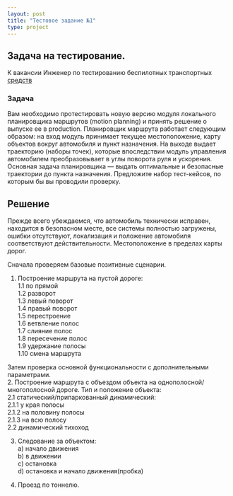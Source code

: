 ```yaml
---
layout: post
title: "Тестовое задание №1"
type: project
---
```


## Задача на тестирование.  
К вакансии Инженер по тестированию беспилотных транспортных [средств](https://yandex.ru/jobs/vacancies/testing/test_engineer_drone/)

### Задача  
Вам необходимо протестировать новую версию модуля локального планировщика маршрутов (motion planning) и принять решение о выпуске ее в production. 
Планировщик маршрута работает следующим образом: на вход модуль принимает текущее местоположение, карту объектов вокруг автомобиля и пункт назначения. 
На выходе выдает траекторию (наборы точек), которые впоследствии модуль управления автомобилем преобразовывает в углы поворота руля и ускорения. 
Основная задача планировщика — выдать оптимальные и безопасные траектории до пункта назначения. Предложите набор тест-кейсов, по которым бы вы 
проводили проверку.  

## Решение
Прежде всего убеждаемся, что автомобиль технически исправен, находится в безопасном месте, все системы полностью загружены, ошибки отсутствуют, 
локализация и положение автомобиля соответствуют действительности. Местоположение в пределах карты дорог.  

Сначала проверяем базовые позитивные сценарии.  
1. Построение маршрута на пустой дороге:  
  1.1 по прямой  
  1.2 разворот  
  1.3 левый поворот  
  1.4 правый поворот  
  1.5 перестроение  
  1.6 ветвление полос  
  1.7 слияние полос  
  1.8 пересечение полос  
  1.9 удержание полосы  
  1.10 смена маршрута  

Затем проверка основной функциональности с дополнительными параметрами.  
2. Построение маршрута с объездом объекта на однополосной/многополосной дороге. Тип и положение объекта:  
  2.1 cтатический/припаркованный динамический:  
      2.1.1 у края полосы  
      2.1.2 на половину полосы  
      2.1.3 на всю полосу  
  2.2 динамический тихоход  

3. Следование за объектом:  
  a) начало движения  
  b) в движении  
  c) остановка  
  d) остановка и начало движения(пробка)  

4. Проезд по тоннелю.  
